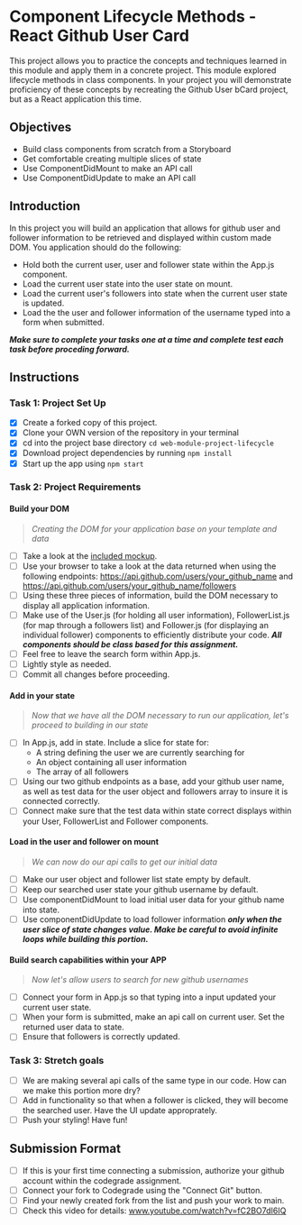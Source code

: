 # Component Lifecycle Methods - React Github User Card

This project allows you to practice the concepts and techniques learned in this module and apply them in a concrete project. This module explored lifecycle methods in class components. In your project you will demonstrate proficiency of these concepts by recreating the Github User bCard project, but as a React application this time.

## Objectives

-   Build class components from scratch from a Storyboard
-   Get comfortable creating multiple slices of state
-   Use ComponentDidMount to make an API call
-   Use ComponentDidUpdate to make an API call

## Introduction

In this project you will build an application that allows for github user and follower information to be retrieved and displayed within custom made DOM. You application should do the following:

-   Hold both the current user, user and follower state within the App.js component.
-   Load the current user state into the user state on mount.
-   Load the current user's followers into state when the current user state is updated.
-   Load the the user and follower information of the username typed into a form when submitted.

<!-- ![Project Example](project-goals.gif) -->

**_Make sure to complete your tasks one at a time and complete test each task before proceding forward._**

## Instructions

### Task 1: Project Set Up

-   [x] Create a forked copy of this project.
-   [x] Clone your OWN version of the repository in your terminal
-   [x] cd into the project base directory `cd web-module-project-lifecycle`
-   [x] Download project dependencies by running `npm install`
-   [x] Start up the app using `npm start`

### Task 2: Project Requirements

#### Build your DOM

> _Creating the DOM for your application base on your template and data_

-   [ ] Take a look at the [included mockup](./card_mockup.png).
-   [ ] Use your browser to take a look at the data returned when using the following endpoints: https://api.github.com/users/your_github_name and https://api.github.com/users/your_github_name/followers
-   [ ] Using these three pieces of information, build the DOM necessary to display all application information.
-   [ ] Make use of the User.js (for holding all user information), FollowerList.js (for map through a followers list) and Follower.js (for displaying an individual follower) components to efficiently distribute your code. **_All components should be class based for this assignment._**
-   [ ] Feel free to leave the search form within App.js.
-   [ ] Lightly style as needed.
-   [ ] Commit all changes before proceeding.

#### Add in your state

> _Now that we have all the DOM necessary to run our application, let's proceed to building in our state_

-   [ ] In App.js, add in state. Include a slice for state for:
    -   A string defining the user we are currently searching for
    -   An object containing all user information
    -   The array of all followers
-   [ ] Using our two github endpoints as a base, add your github user name, as well as test data for the user object and followers array to insure it is connected correctly.
-   [ ] Connect make sure that the test data within state correct displays within your User, FollowerList and Follower components.

#### Load in the user and follower on mount

> _We can now do our api calls to get our initial data_

-   [ ] Make our user object and follower list state empty by default.
-   [ ] Keep our searched user state your github username by default.
-   [ ] Use componentDidMount to load initial user data for your github name into state.
-   [ ] Use componentDidUpdate to load follower information **_only when the user slice of state changes value. Make be careful to avoid infinite loops while building this portion._**

#### Build search capabilities within your APP

> _Now let's allow users to search for new github usernames_

-   [ ] Connect your form in App.js so that typing into a input updated your current user state.
-   [ ] When your form is submitted, make an api call on current user. Set the returned user data to state.
-   [ ] Ensure that followers is correctly updated.

### Task 3: Stretch goals

-   [ ] We are making several api calls of the same type in our code. How can we make this portion more dry?
-   [ ] Add in functionality so that when a follower is clicked, they will become the searched user. Have the UI update approprately.
-   [ ] Push your styling! Have fun!

## Submission Format

-   [ ] If this is your first time connecting a submission, authorize your github account within the codegrade assignment.
-   [ ] Connect your fork to Codegrade using the "Connect Git" button.
-   [ ] Find your newly created fork from the list and push your work to main.
-   [ ] Check this video for details: www.youtube.com/watch?v=fC2BO7dI6IQ
